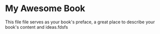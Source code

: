 # My Awesome Book

This file file serves as your book's preface, a great place to describe your book's content and ideas.fdsfs

